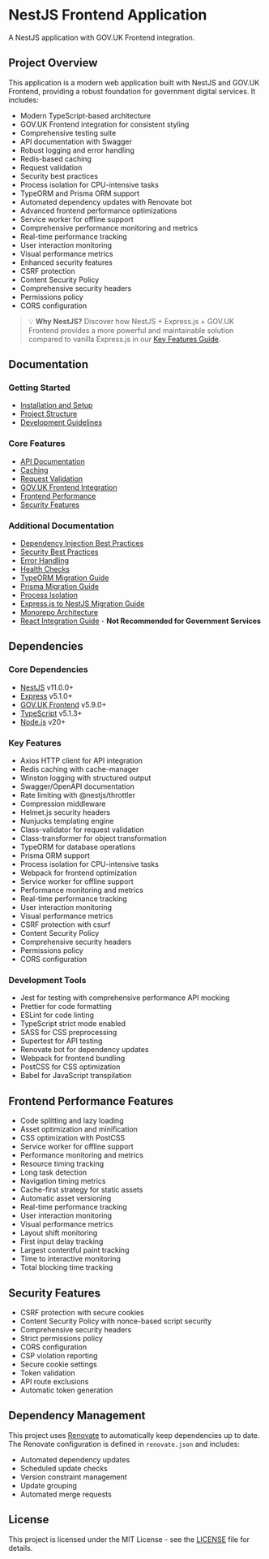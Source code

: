 # NestJS Frontend Application

A NestJS application with GOV.UK Frontend integration.

## Project Overview

This application is a modern web application built with NestJS and GOV.UK Frontend, providing a robust foundation for government digital services. It includes:

- Modern TypeScript-based architecture
- GOV.UK Frontend integration for consistent styling
- Comprehensive testing suite
- API documentation with Swagger
- Robust logging and error handling
- Redis-based caching
- Request validation
- Security best practices
- Process isolation for CPU-intensive tasks
- TypeORM and Prisma ORM support
- Automated dependency updates with Renovate bot
- Advanced frontend performance optimizations
- Service worker for offline support
- Comprehensive performance monitoring and metrics
- Real-time performance tracking
- User interaction monitoring
- Visual performance metrics
- Enhanced security features
- CSRF protection
- Content Security Policy
- Comprehensive security headers
- Permissions policy
- CORS configuration

> 💡 **Why NestJS?** Discover how NestJS + Express.js + GOV.UK Frontend provides a more powerful and maintainable solution compared to vanilla Express.js in our [Key Features Guide](docs/KEYFEATURES.md).

## Documentation

### Getting Started
- [Installation and Setup](docs/readme/getting-started.md)
- [Project Structure](docs/readme/project-structure.md)
- [Development Guidelines](docs/readme/development-guidelines.md)

### Core Features
- [API Documentation](docs/readme/api-documentation.md)
- [Caching](docs/readme/caching.md)
- [Request Validation](docs/readme/validation.md)
- [GOV.UK Frontend Integration](docs/readme/govuk-frontend.md)
- [Frontend Performance](docs/readme/frontend-performance.md)
- [Security Features](docs/security.md)

### Additional Documentation
- [Dependency Injection Best Practices](docs/dependency-injection.md)
- [Security Best Practices](docs/security-best-practices.md)
- [Error Handling](docs/error-handling.md)
- [Health Checks](docs/health-checks.md)
- [TypeORM Migration Guide](docs/typeorm-migration.md)
- [Prisma Migration Guide](docs/prisma-migration.md)
- [Process Isolation](docs/process-isolation.md)
- [Express.js to NestJS Migration Guide](docs/express-migration.md)
- [Monorepo Architecture](docs/monorepo-architecture.md)
- [React Integration Guide](docs/react-nestjs-integration.md) - **Not Recommended for Government Services**

## Dependencies

### Core Dependencies
- [NestJS](https://nestjs.com/) v11.0.0+
- [Express](https://expressjs.com/) v5.1.0+
- [GOV.UK Frontend](https://github.com/alphagov/govuk-frontend/releases/latest) v5.9.0+
- [TypeScript](https://www.typescriptlang.org/) v5.1.3+
- [Node.js](https://github.com/nodejs/release#release-schedule) v20+

### Key Features
- Axios HTTP client for API integration
- Redis caching with cache-manager
- Winston logging with structured output
- Swagger/OpenAPI documentation
- Rate limiting with @nestjs/throttler
- Compression middleware
- Helmet.js security headers
- Nunjucks templating engine
- Class-validator for request validation
- Class-transformer for object transformation
- TypeORM for database operations
- Prisma ORM support
- Process isolation for CPU-intensive tasks
- Webpack for frontend optimization
- Service worker for offline support
- Performance monitoring and metrics
- Real-time performance tracking
- User interaction monitoring
- Visual performance metrics
- CSRF protection with csurf
- Content Security Policy
- Comprehensive security headers
- Permissions policy
- CORS configuration

### Development Tools
- Jest for testing with comprehensive performance API mocking
- Prettier for code formatting
- ESLint for code linting
- TypeScript strict mode enabled
- SASS for CSS preprocessing
- Supertest for API testing
- Renovate bot for dependency updates
- Webpack for frontend bundling
- PostCSS for CSS optimization
- Babel for JavaScript transpilation

## Frontend Performance Features
- Code splitting and lazy loading
- Asset optimization and minification
- CSS optimization with PostCSS
- Service worker for offline support
- Performance monitoring and metrics
- Resource timing tracking
- Long task detection
- Navigation timing metrics
- Cache-first strategy for static assets
- Automatic asset versioning
- Real-time performance tracking
- User interaction monitoring
- Visual performance metrics
- Layout shift monitoring
- First input delay tracking
- Largest contentful paint tracking
- Time to interactive monitoring
- Total blocking time tracking

## Security Features
- CSRF protection with secure cookies
- Content Security Policy with nonce-based script security
- Comprehensive security headers
- Strict permissions policy
- CORS configuration
- CSP violation reporting
- Secure cookie settings
- Token validation
- API route exclusions
- Automatic token generation

## Dependency Management

This project uses [Renovate](https://renovatebot.com/) to automatically keep dependencies up to date. The Renovate configuration is defined in `renovate.json` and includes:

- Automated dependency updates
- Scheduled update checks
- Version constraint management
- Update grouping
- Automated merge requests

## License

This project is licensed under the MIT License - see the [LICENSE](LICENSE) file for details. 